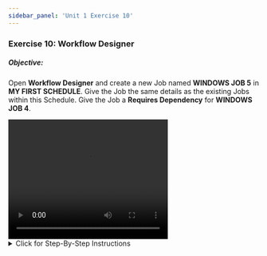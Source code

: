 ```yaml
---
sidebar_panel: 'Unit 1 Exercise 10'
---
```


### Exercise 10: Workflow Designer

##### Objective:

Open **Workflow Designer** and create a new Job named **WINDOWS JOB 5** in **MY FIRST SCHEDULE**. Give the Job the same details as the existing Jobs within this Schedule. Give the Job a **Requires Dependency** for **WINDOWS JOB 4**.

<div>
<video width="320" height="240" controls>
  <source src="videobasic/U1E10.mp4" type="video/mp4"></source>
Your browser does not support the video tag.
</video>
</div>

<details>

<summary>Click for Step-By-Step Instructions</summary>

1.	Under the **Administration** topic, Double-Click on **Workflow Designer**. 
2.	From the **Select Schedule** list, select **My First Schedule**.
3.	**Click** and **drag** around the area where you want to select and move a group of items.
4.	In the **Tools** frame, **click**, **drag**, and **drop** the **Add Job** icon to the Schedule diagram.     
5.	In the **Job Master** screen, enter **Windows Job 5** for the name.
6.	Select **Windows** as Job Type
7.	In the **Primary Machine** drop-down list, select the **SMATraining** machine for the Job to run on.
8.	In the **User ID** drop-down list, select ```SMATRAINING\SMAUSER```   
9.	On the **Command Line**, use the generic program:
```
"C:\Program Files\OpConxps\MSLSAM\Genericp.exe" -t10 -e0
```
10.	Click the **Save** button on the Job Master toolbar. 
11.	Click the **Frequency** tab and add any Frequency.
12.	Click on the **X** to the right of the **Job Master** tab to close the Job Master screen.
13.	In the **Tools** frame, click Add **Dependency**.
14.	First, **click** on the Job that is the object of the Dependency (example: **Windows Job 4**).
15.	Then **click** on the Job in which to create the dependency (example: **Windows Job 5**).
16.	In the Job Dependency window, mark the preferred Dependency Type option button (example: **Requires**).
17.	Click the **OK** button to save the added Job dependency.
Note: Notice that the mouse icon keeps the “Add Dependency” pointer. You can click “Select” from the Tools panel or just press the escape key.
18.	Close the **Workflow Designer** tab.

</details>
